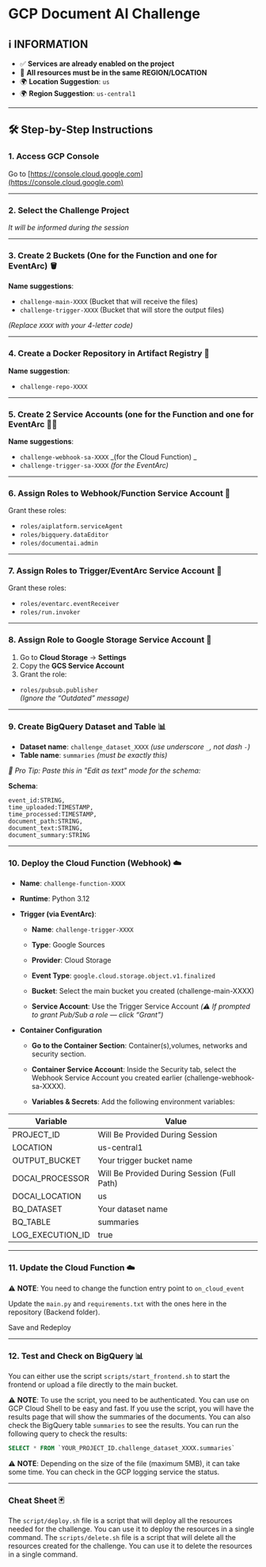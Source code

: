 # GCP Document AI Challenge

## ℹ️ INFORMATION

- ✅ **Services are already enabled on the project**
- 📍 **All resources must be in the same REGION/LOCATION**
- 🌍 **Location Suggestion**: `us`
- 🌍 **Region Suggestion**: `us-central1`

---

## 🛠️ Step-by-Step Instructions

### 1. Access GCP Console  
Go to [https://console.cloud.google.com](https://console.cloud.google.com)

---

### 2. Select the Challenge Project  
_It will be informed during the session_

---

### 3. Create 2 Buckets (One for the Function and one for EventArc) 🪣

**Name suggestions**:  
- `challenge-main-XXXX`  (Bucket that will receive the files)
- `challenge-trigger-XXXX` (Bucket that will store the output files)

_(Replace `XXXX` with your 4-letter code)_

---

### 4. Create a Docker Repository in Artifact Registry 🐳 

**Name suggestion**:  
- `challenge-repo-XXXX`

---

### 5. Create 2 Service Accounts (one for the Function and one for EventArc 🧑‍💻 

**Name suggestions**:  
- `challenge-webhook-sa-XXXX` _(for the Cloud Function) _
- `challenge-trigger-sa-XXXX` _(for the EventArc)_

---

### 6. Assign Roles to Webhook/Function Service Account 🔐

Grant these roles:

- `roles/aiplatform.serviceAgent`
- `roles/bigquery.dataEditor`
- `roles/documentai.admin`

---

### 7. Assign Roles to Trigger/EventArc Service Account 🔐

Grant these roles:

- `roles/eventarc.eventReceiver`
- `roles/run.invoker`

---

### 8. Assign Role to Google Storage Service Account 🔐

1. Go to **Cloud Storage** → **Settings**
2. Copy the **GCS Service Account**
3. Grant the role:

- `roles/pubsub.publisher`  
  _(Ignore the “Outdated” message)_

---

### 9. Create BigQuery Dataset and Table 📊 

- **Dataset name**: `challenge_dataset_XXXX` _(use underscore `_`, not dash `-`)_
- **Table name**: `summaries` _(must be exactly this)_

_🧠 Pro Tip: Paste this in "Edit as text" mode for the schema:_

**Schema**:
```text
event_id:STRING,
time_uploaded:TIMESTAMP,
time_processed:TIMESTAMP,
document_path:STRING,
document_text:STRING,
document_summary:STRING
```

---

### 10. Deploy the Cloud Function (Webhook) ☁️

-	**Name**: `challenge-function-XXXX`
-	**Runtime**: Python 3.12
- **Trigger (via EventArc)**:

  * **Name**: `challenge-trigger-XXXX`

  * **Type**: Google Sources

  * **Provider**: Cloud Storage

  * **Event Type**: `google.cloud.storage.object.v1.finalized`

  * **Bucket**: Select the main bucket you created (challenge-main-XXXX)

  * **Service Account**: Use the Trigger Service Account _(⚠️ If prompted to grant Pub/Sub a role — click “Grant”)_


- **Container Configuration**
  * **Go to the Container Section**: Container(s),volumes, networks and security section.
  
  * **Container Service Account**: Inside the Security tab, select the Webhook Service Account you created earlier (challenge-webhook-sa-XXXX).
  
  * **Variables & Secrets**: Add the following environment variables:

| **Variable** | **Value** |
|---|---| 
| PROJECT_ID | Will Be Provided During Session |
| LOCATION | us-central1 |
| OUTPUT_BUCKET | Your trigger bucket name |
| DOCAI_PROCESSOR | Will Be Provided During Session (Full Path) |
| DOCAI_LOCATION | us |
| BQ_DATASET | Your dataset name |
| BQ_TABLE | summaries |
| LOG_EXECUTION_ID | true |

---

### 11. Update the Cloud Function ☁️

⚠️ **NOTE**: You need to change the function entry point to `on_cloud_event`

Update the `main.py` and `requirements.txt` with the ones here in the repository (Backend folder).

Save and Redeploy

---

### 12. Test and Check on BigQuery 📊

You can either use the script `scripts/start_frontend.sh` to start the frontend or upload a file directly to the main bucket.

⚠️ **NOTE**: To use the script, you need to be authenticated. You can use on GCP Cloud Shell to be easy and fast.
If you use the script, you will have the results page that will show the summaries of the documents.
You can also check the BigQuery table `summaries` to see the results.
You can run the following query to check the results:

```sql
SELECT * FROM `YOUR_PROJECT_ID.challenge_dataset_XXXX.summaries`
```

⚠️ **NOTE**: Depending on the size of the file (maximum 5MB), it can take some time. You can check in the GCP logging service the status.

---

### Cheat Sheet 🃏

The `script/deploy.sh` file is a script that will deploy all the resources needed for the challenge. You can use it to deploy the resources in a single command.
The `scripts/delete.sh` file is a script that will delete all the resources created for the challenge. You can use it to delete the resources in a single command.
